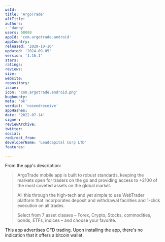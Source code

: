 ```yaml
---
wsId: 
title: 'ArgoTrade'
altTitle: 
authors:
- 'danny'
users: 50000
appId: 'com.argotrade.android'
appCountry: 
released: '2020-10-16'
updated: '2024-09-05'
version: '1.16.1'
stars: 
ratings: 
reviews: 
size: 
website: 
repository: 
issue: 
icon: 'com.argotrade.android.png'
bugbounty: 
meta: 'ok'
verdict: 'nosendreceive'
appHashes: 
date: '2022-07-14'
signer: 
reviewArchive: 
twitter: 
social: 
redirect_from: 
developerName: 'Leadcapital Corp LTD'
features: 

---
```


From the app's description:

> ArgoTrade mobile app is built to robust standards, keeping the markets open for traders on the go and providing access to +2100 of the most coveted assets on the global market.
>
> All this through the high-tech and yet simple to use WebTrader platform that incorporates deposit and withdrawal facilities and 1-click execution on all trades.
>
> Select from 7 asset classes – Forex, Crypto, Stocks, commodities, bonds, ETFs, indices – and choose your favorite.

This app advertises CFD trading. Upon installing the app, there's no indication that it offers a bitcoin wallet.
